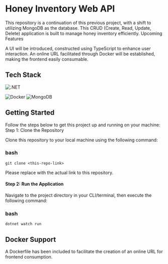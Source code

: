 # Honey Inventory Web API

This repository is a continuation of this previous project, with a shift to utilizing MongoDB as the database. This CRUD (Create, Read, Update, Delete) application is built to manage honey inventory efficiently.
Upcoming Features

A UI will be introduced, constructed using TypeScript to enhance user interaction.
An online URL facilitated through Docker will be established, making the frontend easily consumable.

## Tech Stack

  ![.NET](https://img.shields.io/badge/.NET%20-v7-purple.svg)
 
  ![Docker](https://img.shields.io/badge/Docker%20-v24-brightblue.svg)
  ![MongoDB](https://img.shields.io/badge/MongoDB%20-v7-brightgreen.svg)

## Getting Started

Follow the steps below to get this project up and running on your machine:
Step 1: Clone the Repository

Clone this repository to your local machine using the following command:

### bash

    git clone <this-repo-link>

Please replace <this-repo-link> with the actual link to this repository.
#### Step 2: Run the Application

Navigate to the project directory in your CLI/terminal, then execute the following command:

### bash

    dotnet watch run

## Docker Support

A Dockerfile has been included to facilitate the creation of an online URL for frontend consumption.
